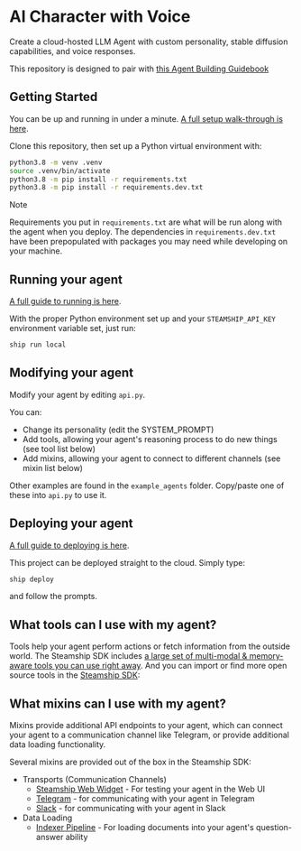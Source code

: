 # AI Character with Voice

Create a cloud-hosted LLM Agent with custom personality, stable diffusion capabilities, and voice responses.

This repository is designed to pair with [this Agent Building Guidebook](https://docs/steamship.com/agent-guidebook)

## Getting Started

You can be up and running in under a minute. [A full setup walk-through is here](https://steamship.com/learn/agent-guidebook/project-setup).

Clone this repository, then set up a Python virtual environment with:

```bash
python3.8 -m venv .venv
source .venv/bin/activate
python3.8 -m pip install -r requirements.txt
python3.8 -m pip install -r requirements.dev.txt
```

> [!NOTE]
> Requirements you put in `requirements.txt` are what will be run along with the agent when you deploy. The dependencies
> in `requirements.dev.txt` have been prepopulated with packages you may need while developing on your machine.

## Running your agent

[A full guide to running is here](https://docs.steamship.com/agent-guidebook/getting-started/run-your-agent).

With the proper Python environment set up and your `STEAMSHIP_API_KEY` environment variable set, just run:

```bash
ship run local
```

## Modifying your agent

Modify your agent by editing `api.py`. 

You can:

- Change its personality (edit the SYSTEM_PROMPT)
- Add tools, allowing your agent's reasoning process to do new things (see tool list below)
- Add mixins, allowing your agent to connect to different channels (see mixin list below)

Other examples are found in the `example_agents` folder. Copy/paste one of these into `api.py` to use it.

## Deploying your agent

[A full guide to deploying is here](https://docs.steamship.com/agent-guidebook/getting-started/deploy-your-agent).

This project can be deployed straight to the cloud. Simply type:

```bash
ship deploy
```

and follow the prompts.

## What tools can I use with my agent?

Tools help your agent perform actions or fetch information from the outside world. 
The Steamship SDK includes [a large set of multi-modal & memory-aware tools you can use right away](https://docs.steamship.com/agent-guidebook/core-concepts/tools).
And you can import or find more open source tools in the [Steamship SDK](https://github.com/steamship-core/python-client):

## What mixins can I use with my agent?

Mixins provide additional API endpoints to your agent, which can connect your agent to a communication channel like Telegram, or provide additional data loading functionality.

Several mixins are provided out of the box in the Steamship SDK:

- Transports (Communication Channels)
  - [Steamship Web Widget](https://github.com/steamship-core/python-client/blob/main/src/steamship/agents/mixins/transports/steamship_widget.py) - For testing your agent in the Web UI
  - [Telegram](https://github.com/steamship-core/python-client/blob/main/src/steamship/agents/mixins/transports/telegram.py) - for communicating with your agent in Telegram
  - [Slack](https://github.com/steamship-core/python-client/blob/main/src/steamship/agents/mixins/transports/slack.py) - for communicating with your agent in Slack
- Data Loading
  - [Indexer Pipeline](https://github.com/steamship-core/python-client/blob/main/src/steamship/invocable/mixins/indexer_pipeline_mixin.py) - For loading documents into your agent's question-answer ability